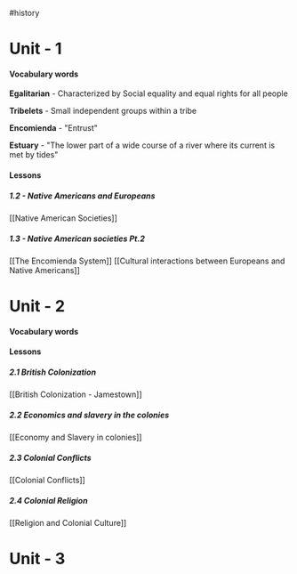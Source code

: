 #history 

# Unit - 1
#### Vocabulary words
**Egalitarian** - Characterized by Social equality and equal rights for all people 

**Tribelets** - Small independent groups within a tribe 

**Encomienda** - "Entrust"

**Estuary** - "The lower part of a wide course of a river where its current is met by tides"
#### Lessons

##### 1.2 - Native Americans and Europeans
[[Native American Societies]]
##### 1.3 - Native American societies Pt.2
[[The Encomienda System]]
[[Cultural interactions between Europeans and Native Americans]]

# Unit - 2
#### Vocabulary words

#### Lessons
##### 2.1 British Colonization
[[British Colonization - Jamestown]]

##### 2.2 Economics and slavery in the colonies
[[Economy and Slavery in colonies]] 

##### 2.3 Colonial Conflicts 
[[Colonial Conflicts]]
##### 2.4 Colonial Religion 
[[Religion and Colonial Culture]]

# Unit - 3